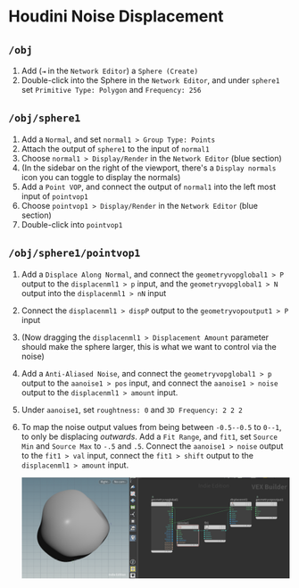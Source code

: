 
# Houdini Noise Displacement

## `/obj`

1. Add (`⇥` in the `Network Editor`) a `Sphere (Create)`
1. Double-click into the Sphere in the `Network Editor`, and under `sphere1` set `Primitive Type: Polygon` and `Frequency: 256`

## `/obj/sphere1`

1. Add a `Normal`, and set `normal1 > Group Type: Points`
2. Attach the output of `sphere1` to the input of `normal1`
3. Choose `normal1 > Display/Render` in the `Network Editor` (blue section)
4. (In the sidebar on the right of the viewport, there's a `Display normals` icon you can toggle to display the normals)
5. Add a `Point VOP`, and connect the output of `normal1` into the left most input of `pointvop1`
6. Choose `pointvop1 > Display/Render` in the `Network Editor` (blue section)
7. Double-click into `pointvop1`

## `/obj/sphere1/pointvop1`

1. Add a `Displace Along Normal`, and connect the `geometryvopglobal1 > P` output to the `displacenml1 > p` input, and the `geometryvopglobal1 > N` output into the `displacenml1 > nN` input
2. Connect the `displacenml1 > dispP` output to the `geometryvopoutput1 > P` input
3. (Now dragging the `displacenml1 > Displacement Amount` parameter should make the sphere larger, this is what we want to control via the noise)
4. Add a `Anti-Aliased Noise`, and connect the `geometryvopglobal1 > p` output to the `aanoise1 > pos` input, and connect the `aanoise1 > noise` output to the `displacenml1 > amount` input.
5. Under `aanoise1`, set `roughtness: 0` and `3D Frequency: 2 2 2`
6. To map the noise output values from being between `-0.5--0.5` to `0--1`, to only be displacing *outwards*. Add a `Fit Range`, and `fit1`, set `Source Min` and `Source Max` to `-.5` and `.5`. Connect the `aanoise1 > noise` output to the `fit1 > val` input, connect the `fit1 > shift` output to the `displacenml1 > amount` input.

    ![Amount](assets/houdini-noise-displacement-amount.png)
